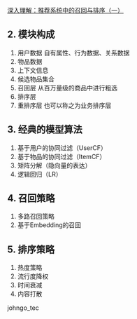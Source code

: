 [深入理解：推荐系统中的召回与排序（一）](http://www.woshipm.com/data-analysis/4542994.html)


## 2. 模块构成
1. 用户数据 自有属性、行为数据、关系数据
2. 物品数据
3. 上下文信息
4. 候选物品集合
5. 召回层 从百万量级的商品中进行粗选
6. 排序层
7. 重排序层 也可以称之为业务排序层

## 3. 经典的模型算法
1. 基于用户的协同过滤（UserCF）
2. 基于物品的协同过滤（ItemCF）
3. 矩阵分解（隐向量的表达）
4. 逻辑回归（LR）

## 4. 召回策略
1. 多路召回策略
2. 基于Embedding的召回

## 5. 排序策略
1. 热度策略
2. 流行度降权
3. 时间衰减
4. 内容打散


johngo_tec